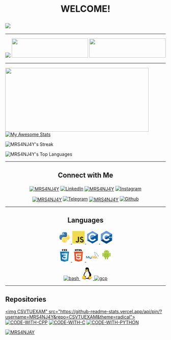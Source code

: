 # <b> <p align="center" > WELCOME! </b></p>
<a href="https://git.io/typing-svg"><img src="https://readme-typing-svg.demolab.com?font=Fira+Code&size=30&pause=100&width=280&lines=>_ MR SANJAY;>_ MR SANJAY;" /></a>

***
<a href="#"><img src="https://img.shields.io/github/followers/MRS4NJ4Y?style=social&label=follow"  height="60" width="" ></a>
<a href="#"><img src="https://img.shields.io/github/stars/MRS4NJ4Y?style=social"  height="60" width="240" ></a>
<img src="https://komarev.com/ghpvc/?username=MRS4NJ4Y&label=Profile%20views&color=0e75b6&style=flat" height="60" width="240" /> </p>

***
<img align="left" src="https://media.giphy.com/media/xsCevAab5ufj37BeGR/giphy.gif"  height="200" width="450"/>

[![My Awesome Stats](https://awesome-github-stats.azurewebsites.net/user-stats/MRS4NJ4y?cardType=github&theme=merko&preferLogin=false)](https://git.io/awesome-stats-card)

![MRS4NJ4Y's Streak](https://github-readme-streak-stats.herokuapp.com/?user=MRS4NJ4Y&theme=vue-dark&hide_border=true)

![MRS4NJ4Y's Top Languages](https://github-readme-stats.vercel.app/api/top-langs/?username=MRS4NJ4Y&theme=vue-dark&show_icons=true&hide_border=true&layout=compact)

***
##  <b> <p align="center"> Connect with Me  </b></p>
<p align="center">
<a href="https://www.linkedin.com/in/sanjay168" target="blank"><img align="center" src="https://github.com/rahuldkjain/github-profile-readme-generator/blob/master/src/images/icons/Social/linked-in-alt.svg" alt="MRS4NJ4Y" height="40" width="40" /></a>
<a href="https://www.linkedin.com/in/sanjay168" target="_blank"><img src="https://img.shields.io/badge/LinkedIn-%230077B5?style=for-the-badge&logo=linkedin" alt="LinkedIn"></a> 
<a href="https://instagram.com/officialsanjay0143" target="blank"><img align="center" src="https://raw.githubusercontent.com/rahuldkjain/github-profile-readme-generator/master/src/images/icons/Social/instagram.svg" alt="MRS4NJ4Y" height="40" width="40" /></a>
<a href="https://instagram.com/officialsanjay0143" target="_blank"><img src="https://img.shields.io/badge/Instagram-%23E4405F?style=for-the-badge&logoColor=white&logo=instagram" alt="Instagram"></a></p>

<p align="center">
 <a href="https://t.me/MRS4NJ4Y" target="blank"><img align="center" src="https://github.com/gauravghongde/social-icons/blob/master/SVG/Color/Telegram.svg" alt="MRS4NJ4Y" height="40" width="40" /></a>
<a href="https://t.me/MRS4NJ4Y" target="_blank"><img src="https://img.shields.io/badge/Telegram-%232CA5E0?style=for-the-badge&logoColor=white&logo=telegram" alt="Telegram"></a>
<a href="https://github.com/MRS4NJ4Y" target="blank"><img align="center" src="https://github.com/gauravghongde/social-icons/blob/master/SVG/Color/Github.svg" alt="MRS4NJ4Y" height="40" width="40" /></a>
<a href="https://github.com/MRS4NJ4Y" target="_blank"><img src="https://img.shields.io/badge/GitHub-100000?style=for-the-badge&logo=github&logoColor=white" alt="Github"></a></p>

***
## <b> <p align="center"> Languages  </b></p>
<p align="center">
<a href="https://www.python.org" target="_blank" rel="noreferrer"> <img src="https://raw.githubusercontent.com/devicons/devicon/master/icons/python/python-original.svg" alt="python" width="40" height="40"/> </a> 
<a href="https://developer.mozilla.org/en-US/docs/Web/JavaScript" target="_blank" rel="noreferrer"> <img src="https://raw.githubusercontent.com/devicons/devicon/master/icons/javascript/javascript-original.svg" alt="javascript" width="40" height="40"/> </a> 
<a href="https://www.cprogramming.com/" target="_blank" rel="noreferrer"> <img src="https://raw.githubusercontent.com/devicons/devicon/master/icons/c/c-original.svg" alt="c" width="40" height="40"/> </a> 
<a href="https://www.w3schools.com/cpp/" target="_blank" rel="noreferrer"> <img src="https://raw.githubusercontent.com/devicons/devicon/master/icons/cplusplus/cplusplus-original.svg" alt="cplusplus" width="40" height="40"/> </a>
 </p>
 
<p align="center">
<a href="https://www.w3schools.com/css/" target="_blank" rel="noreferrer"> <img src="https://raw.githubusercontent.com/devicons/devicon/master/icons/css3/css3-original-wordmark.svg" alt="css3" width="40" height="40"/> </a> 
<a href="https://www.w3.org/html/" target="_blank" rel="noreferrer"> <img src="https://raw.githubusercontent.com/devicons/devicon/master/icons/html5/html5-original-wordmark.svg" alt="html5" width="40" height="40"/> </a> 
<a href="https://www.mysql.com/" target="_blank" rel="noreferrer"> <img src="https://raw.githubusercontent.com/devicons/devicon/master/icons/mysql/mysql-original-wordmark.svg" alt="mysql" width="40" height="40"/></a> 
<a href="https://developer.android.com" target="_blank" rel="noreferrer"> <img src="https://raw.githubusercontent.com/devicons/devicon/master/icons/android/android-original-wordmark.svg" alt="android" width="40" height="40"/> </a> 
</p>

<p align="center">
<a href="https://www.gnu.org/software/bash/" target="_blank" rel="noreferrer"> <img src="https://www.vectorlogo.zone/logos/gnu_bash/gnu_bash-icon.svg" alt="bash" width="40" height="40"/> </a> 
<a href="https://www.linux.org/" target="_blank" rel="noreferrer"> <img src="https://raw.githubusercontent.com/devicons/devicon/master/icons/linux/linux-original.svg" alt="linux" width="40" height="40"/> </a>
<a href="https://cloud.google.com" target="_blank" rel="noreferrer"> <img src="https://www.vectorlogo.zone/logos/google_cloud/google_cloud-icon.svg" alt="gcp" width="40" height="40"/> </a> 
</p>

***
## Repositories
<p align="center">

<a href="https://github.com/MRS4NJ4Y/CSVTURESULT"><img CSVTUEXAM" src="https://github-readme-stats.vercel.app/api/pin/?username=MRS4NJ4Y&repo=CSVTUEXAM&theme=radical"></a>
 <a href="https://github.com/MRS4NJ4Y/CODE-WITH-CPP"><img title="CODE-WITH-CPP" src="https://github-readme-stats.vercel.app/api/pin/?username=MRS4NJ4Y&repo=CODE-WITH-CPP&theme=radical"></a>
 <a href="https://github.com/MRS4NJ4Y/CODE-WITH-C"><img title="CODE-WITH-C" src="https://github-readme-stats.vercel.app/api/pin/?username=MRS4NJ4Y&repo=CODE-WITH-C&theme=radical"></a>
 <a href="https://github.com/MRS4NJ4Y/CODE-WITH-PYTHON"><img title="CODE-WITH-PYTHON" src="https://github-readme-stats.vercel.app/api/pin/?username=MRS4NJ4Y&repo=CODE-WITH-PYTHON&theme=radical"></a>

 <a href="https://github.com/MRS4NJ4Y/MRS4NJ4Y"><img title="MRS4NJAY" src="https://github-readme-stats.vercel.app/api/pin/?username=MRS4NJ4Y&repo=MRS4NJ4Y&theme=highcontrast"></a>
</p>
